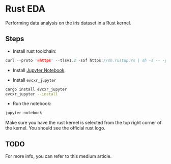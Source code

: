 # Rust EDA

Performing data analysis on the iris dataset in a Rust kernel.

## Steps

- Install rust toolchain:

```rust
curl --proto '=https' --tlsv1.2 -sSf https://sh.rustup.rs | sh -s -- -y --default-toolchain nightly
```

- Install [Jupyter Notebook](https://jupyter.org/install).

- Install `evcxr_jupyter`

```sh
cargo install evcxr_jupyter
evcxr_jupyter --install
```

- Run the notebook:

```sh
jupyter notebook
```

Make sure you have the rust kernel is selected from the top right corner of the kernel. You should see the official rust logo.

## TODO

For more info, you can refer to this medium article.